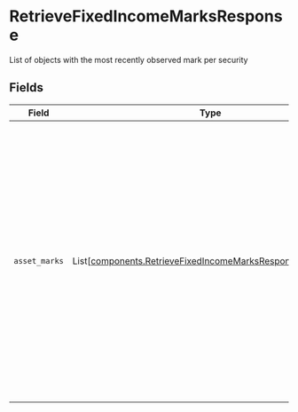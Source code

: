# RetrieveFixedIncomeMarksResponse

List of objects with the most recently observed mark per security


## Fields

| Field                                                                                                                                                                                                                                        | Type                                                                                                                                                                                                                                         | Required                                                                                                                                                                                                                                     | Description                                                                                                                                                                                                                                  |
| -------------------------------------------------------------------------------------------------------------------------------------------------------------------------------------------------------------------------------------------- | -------------------------------------------------------------------------------------------------------------------------------------------------------------------------------------------------------------------------------------------- | -------------------------------------------------------------------------------------------------------------------------------------------------------------------------------------------------------------------------------------------- | -------------------------------------------------------------------------------------------------------------------------------------------------------------------------------------------------------------------------------------------- |
| `asset_marks`                                                                                                                                                                                                                                | List[[components.RetrieveFixedIncomeMarksResponseAssetMark](../../models/components/retrievefixedincomemarksresponseassetmark.md)]                                                                                                           | :heavy_minus_sign:                                                                                                                                                                                                                           | The list of mark data for each of the requested assets found. This may not be returned in the same order as the identifiers were provided, and will only return mark data for the distinct set of assets matching the requested identifiers. |